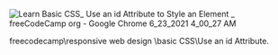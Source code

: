 ![Learn Basic CSS_ Use an id Attribute to Style an Element _ freeCodeCamp org - Google Chrome 6_23_2021 4_00_27 AM](https://user-images.githubusercontent.com/84879557/123143153-26e6d180-d452-11eb-8e4e-5e549b09c895.png)

freecodecamp\responsive web design \basic CSS\Use an id Attribute.
